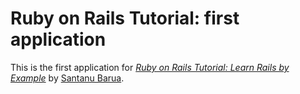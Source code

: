 # Ruby on Rails Tutorial: first application

This is the first application for
[*Ruby on Rails Tutorial: Learn Rails by Example*](http://railstutorial.org/)
by [Santanu Barua](http://santanubarua.com).